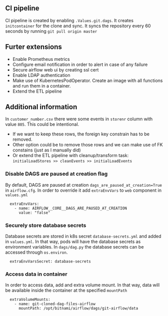 ## CI pipeline

CI pipeline is created by enabling `.Values.git.dags`. It creates `initcontainer` for the clone and sync. It syncs the repository every 60 seconds by running `git pull origin master`


## Furter extensions

- Enable Prometheus metrics
- Configure email notification in order to alert in case of any failure
- Secure airflow web ui by creating ssl cert
- Enable LDAP authentication
- Make use of KubernetesPodOperator. Create an image with all functions and run them in a container.
- Extend the ETL pipeline


## Additional information

In `customer_number.csv` there were some events in `storenr` column with value `805`. This could be intentional.

- If we want to keep these rows, the foreign key constrain has to be removed.
- Other option could be to remove those rows and we can make use of FK constains (just as I manually did) 
- Or extend the ETL pipeline with cleanup/transform task: `initialLoadStores >> cleanEvents >> initialLoadEvents`

### Disable DAGS are paused at creation flag

By default, DAGS are paused at creation `dags_are_paused_at_creation=True` in `airflow.cfg`. In order to override it add `extraEnvVars` to `web` component in `values.yml`
```
  extraEnvVars:
    - name: AIRFLOW__CORE__DAGS_ARE_PAUSED_AT_CREATION
      value: "false"
```

### Securely store database secrets

Database secrets are stored in k8s secret `database-secrets.yml` and added in `values.yml`. In that way, pods will have the database secrets as environment variables. In `dags/dag.py` the database secrets can be accessed through `os.environ`.

```
  extraEnvVarsSecret: database-secrets
```

### Access data in container

In order to access data, add and extra volume mount. In that way, data will be available inside the container at the specified `mountPath`

```
  extraVolumeMounts:
    - name: git-cloned-dag-files-airflow
      mountPath: /opt/bitnami/airflow/dags/git-airflow/data
```

